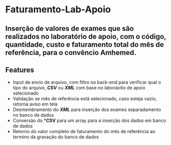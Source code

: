 # Faturamento-Lab-Apoio
Inserção de valores de exames que são realizados no laboratório de apoio, com o código, quantidade, custo e faturamento total do mês de referência, para o convêncio Amhemed.
--
## Features
- Input de envio de arquivo, com filtro no back-end para verificar qual o tipo do arquivo, ***CSV*** ou ***XML*** com base no laboráotio de apoio selecionado
- Validação se mês de referência está selecionado, caso esteja vazio, retorna aviso em tela
- Desmembramento do ***XML*** para inserção dos exames separadamento no banco de dados
- Conversão do ***CSV** para um array para a inserção dos dados em banco de dados
- Retorno do valor completo de faturamento do mês de referência ao termino da gravação do banco de dados
